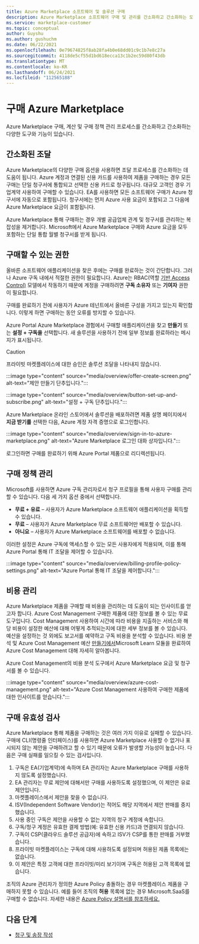 ```yaml
---
title: Azure Marketplace 소프트웨어 및 솔루션 구매
description: Azure Marketplace 소프트웨어 구매 및 관리를 간소화하고 간소화하는 도구에 대해 알아봅니다.
ms.service: marketplace-customer
ms.topic: conceptual
author: Guyshu
ms.author: gushuchm
ms.date: 06/22/2021
ms.openlocfilehash: 0e79674825f8ab28fa4b0e68dd01c9c1b7e8c27a
ms.sourcegitcommit: 4118de5cf55d1bd618ecca13c1b2ec59d80f43db
ms.translationtype: MT
ms.contentlocale: ko-KR
ms.lasthandoff: 06/24/2021
ms.locfileid: "112565188"
---
```

# <a name="azure-marketplace-purchasing"></a>구매 Azure Marketplace

Azure Marketplace 구매, 계산 및 구매 정책 관리 프로세스를 간소화하고 간소화하는 다양한 도구와 기능이 있습니다.

## <a name="simplified-procurement"></a>간소화된 조달

Azure Marketplace의 다양한 구매 옵션을 사용하면 조달 프로세스를 간소화하는 데 도움이 됩니다. Azure 계정과 연결된 신용 카드를 사용하여 제품을 구매하는 경우 모든 구매는 단일 청구서에 통합되고 선택한 신용 카드로 청구됩니다. 대규모 고객인 경우 기업계약 사용하여 구매할 수 있습니다. EA를 사용하면 모든 소프트웨어 구매가 Azure 청구서에 자동으로 포함됩니다. 청구서에는 먼저 Azure 사용 요금이 포함되고 그 다음에 Azure Marketplace 요금이 포함됩니다.

Azure Marketplace 통해 구매하는 경우 개별 공급업체 관계 및 청구서를 관리하는 복잡성을 제거합니다. Microsoft에서 Azure Marketplace 구매와 Azure 요금을 모두 포함하는 단일 통합 월별 청구서를 받게 됩니다.

## <a name="permission-to-purchase"></a>구매할 수 있는 권한

올바른 소프트웨어 애플리케이션을 찾은 후에는 구매를 완료하는 것이 간단합니다. 그러나 Azure 구독 내에서 적절한 권한이 필요합니다. Azure는 RBAC(역할 [기반 Access Control)](/azure/role-based-access-control/overview) 모델에서 작동하기 때문에 계정을 구매하려면 **구독 소유자** 또는 **기여자** 권한이 필요합니다.

구매를 완료하기 전에 사용자가 Azure 테넌트에서 올바른 구성을 가지고 있는지 확인합니다. 이렇게 하면 구매하는 동안 오류를 방지할 수 있습니다.

Azure Portal Azure Marketplace 경험에서 구매할 애플리케이션을 찾고 **만들기** 또는 **설정 + 구독을** 선택합니다. 새 솔루션을 사용하기 전에 일부 정보를 완료하라는 메시지가 표시됩니다.

> [!CAUTION]
> 프라이빗 마켓플레이스에 대한 승인은 솔루션 조달을 나타내지 않습니다.

:::image type="content" source="media/overview/offer-create-screen.png" alt-text="제안 만들기 단추입니다.":::

:::image type="content" source="media/overview/button-set-up-and-subscribe.png" alt-text="설정 + 구독 단추입니다.":::

Azure Marketplace 온라인 스토어에서 솔루션을 배포하려면 제품 설명 페이지에서 **지금 받기를** 선택한 다음, Azure 계정 자격 증명으로 로그인합니다.

:::image type="content" source="media/overview/sign-in-to-azure-marketplace.png" alt-text="Azure Marketplace 로그인 대화 상자입니다.":::

로그인하면 구매를 완료하기 위해 Azure Portal 제품으로 리디렉션됩니다.

## <a name="purchase-policy-management"></a>구매 정책 관리

Microsoft를 사용하면 Azure 구독 관리자로서 청구 프로필을 통해 사용자 구매를 관리할 수 있습니다. 다음 세 가지 옵션 중에서 선택합니다.

- **무료 + 유료** – 사용자가 Azure Marketplace 소프트웨어 애플리케이션을 획득할 수 있습니다.
- **무료** – 사용자가 Azure Marketplace 무료 소프트웨어만 배포할 수 있습니다.
- **아니요** – 사용자가 Azure Marketplace 소프트웨어를 배포할 수 없습니다.

이러한 설정은 Azure 구독에 액세스할 수 있는 모든 사용자에게 적용되며, 이를 통해 Azure Portal 통해 IT 조달을 제어할 수 있습니다.

:::image type="content" source="media/overview/billing-profile-policy-settings.png" alt-text="Azure Portal 통해 IT 조달을 제어합니다.":::

## <a name="cost-management"></a>비용 관리

Azure Marketplace 제품을 구매할 때 비용을 관리하는 데 도움이 되는 인사이트를 얻고자 합니다. Azure Cost Management 구매한 제품에 대한 정보를 볼 수 있는 무료 도구입니다. Cost Management 사용하여 시간에 따라 비용을 지출하는 서비스와 해당 비용이 설정한 예산에 대해 어떻게 추적되는지에 대한 세부 정보를 볼 수 있습니다. 예산을 설정하는 것 외에도 보고서를 예약하고 구독 비용을 분석할 수 있습니다. 비용 분석 및 Azure Cost Management 예산 [만들기에서](/learn/modules/analyze-costs-create-budgets-azure-cost-management/)Microsoft Learn 모듈을 완료하여 Azure Cost Management 대해 자세히 알아봅니다.

Azure Cost Management의 비용 분석 도구에서 Azure Marketplace 요금 및 청구서를 볼 수 있습니다.

:::image type="content" source="media/overview/azure-cost-management.png" alt-text="Azure Cost Management 사용하여 구매한 제품에 대한 인사이트를 얻습니다.":::

## <a name="purchase-validation-checks"></a>구매 유효성 검사

Azure Marketplace 통해 제품을 구매하는 것은 여러 가지 이유로 실패할 수 있습니다. 구매에 CLI(명령줄 인터페이스)를 사용하면 Azure Marketplace 사용할 수 없거나 표시되지 않는 제안을 구매하려고 할 수 있기 때문에 오류가 발생할 가능성이 높습니다. 다음은 구매 실패를 일으킬 수 있는 검사입니다.

1. 구독은 EA(기업계약)에 속하며 EA 관리자는 Azure Marketplace 구매를 사용하지 않도록 설정했습니다.
1. EA 관리자는 무료 제안에 대해서만 구매를 사용하도록 설정했으며, 이 제안은 유료 제안입니다.
1. 마켓플레이스에서 제안을 찾을 수 없습니다.
1. ISV(Independent Software Vendor)는 적어도 해당 지역에서 제안 판매를 중지했습니다.
1. 사용 중인 구독은 제안을 사용할 수 없는 지역의 청구 계정에 속합니다.
1. 구독/청구 계정은 유효한 결제 방법(예: 유효한 신용 카드)과 연결되지 않습니다.
1. 구독이 CSP(클라우드 솔루션 공급자)에 속하고 ISV가 CSP를 통한 판매를 거부했습니다.
1. 프라이빗 마켓플레이스는 구독에 대해 사용하도록 설정되며 허용된 제품 목록에는 없습니다.
1. 이 제안은 특정 고객에 대한 프라이빗/미리 보기이며 구독은 허용된 고객 목록에 없습니다.

조직의 Azure 관리자가 정의한 Azure Policy 충돌하는 경우 마켓플레이스 제품을 구매하지 못할 수 있습니다. 예를 들어 조직의 **허용** 목록에 없는 경우 Microsoft.SaaS를 구매할 수 없습니다. 자세한 내용은 [Azure Policy 설명서를 참조하세요.](/azure/governance/policy/)

## <a name="next-steps"></a>다음 단계

- [청구 및 송장 작성](billing-invoicing.md)